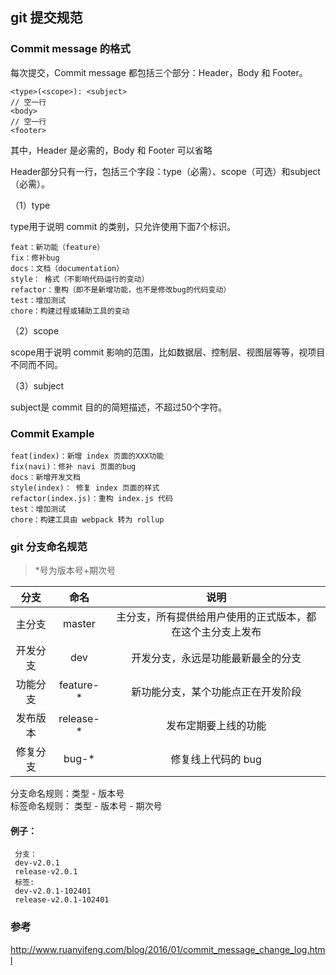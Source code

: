 ## git 提交规范


### Commit message 的格式

每次提交，Commit message 都包括三个部分：Header，Body 和 Footer。
```
<type>(<scope>): <subject>
// 空一行
<body>
// 空一行
<footer>
```

其中，Header 是必需的，Body 和 Footer 可以省略


Header部分只有一行，包括三个字段：type（必需）、scope（可选）和subject（必需）。

（1）type

type用于说明 commit 的类别，只允许使用下面7个标识。
```
feat：新功能（feature）
fix：修补bug
docs：文档（documentation）
style： 格式（不影响代码运行的变动）
refactor：重构（即不是新增功能，也不是修改bug的代码变动）
test：增加测试
chore：构建过程或辅助工具的变动
```

（2）scope

scope用于说明 commit 影响的范围，比如数据层、控制层、视图层等等，视项目不同而不同。

（3）subject

subject是 commit 目的的简短描述，不超过50个字符。

### Commit Example

```
feat(index)：新增 index 页面的XXX功能
fix(navi)：修补 navi 页面的bug
docs：新增开发文档
style(index)： 修复 index 页面的样式
refactor(index.js)：重构 index.js 代码
test：增加测试
chore：构建工具由 webpack 转为 rollup
```


### git 分支命名规范

> *号为版本号+期次号

|分支|		命名|		说明|
|:--:|:--:|:--:|
|主分支|		master		|主分支，所有提供给用户使用的正式版本，都在这个主分支上发布|
|开发分支|		dev 		|开发分支，永远是功能最新最全的分支|
|功能分支|		feature-*	|新功能分支，某个功能点正在开发阶段|
|发布版本|		release-* |发布定期要上线的功能|
|修复分支|		bug-*		|修复线上代码的 bug|


分支命名规则：类型 - 版本号   
标签命名规则： 类型 - 版本号 - 期次号  

#### 例子：
```
 分支：  
 dev-v2.0.1  
 release-v2.0.1  
 标签:  
 dev-v2.0.1-102401  
 release-v2.0.1-102401  
```


### 参考 

http://www.ruanyifeng.com/blog/2016/01/commit_message_change_log.html
